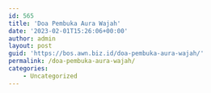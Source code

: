 ```yaml
---
id: 565
title: 'Doa Pembuka Aura Wajah'
date: '2023-02-01T15:26:06+00:00'
author: admin
layout: post
guid: 'https://bos.awn.biz.id/doa-pembuka-aura-wajah/'
permalink: /doa-pembuka-aura-wajah/
categories:
    - Uncategorized
---
```


